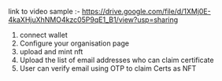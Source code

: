 link to video sample :-
https://drive.google.com/file/d/1XMj0E-4kaXHjuXhNMO4kzc05P9qE1_B1/view?usp=sharing


1) connect wallet
2) Configure your organisation page
3) upload and mint nft
4) Upload the list of email addresses who can claim certificate 
5) User can verify email using OTP to claim Certs as NFT
